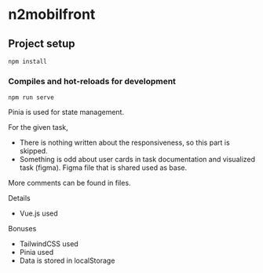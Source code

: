 # n2mobilfront

## Project setup
```
npm install
```

### Compiles and hot-reloads for development
```
npm run serve
```

Pinia is used for state management.


For the given task,
- There is nothing written about the responsiveness, so this part is skipped.
- Something is odd about user cards in task documentation and visualized task (figma). Figma file that is shared used as base.


More comments can be found in files.

Details
- Vue.js used

Bonuses
- TailwindCSS used
- Pinia used
- Data is stored in localStorage

